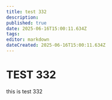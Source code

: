 ```yaml
---
title: test 332
description: 
published: true
date: 2025-06-16T15:00:11.634Z
tags: 
editor: markdown
dateCreated: 2025-06-16T15:00:11.634Z
---
```


# TEST 332
this is test 332
